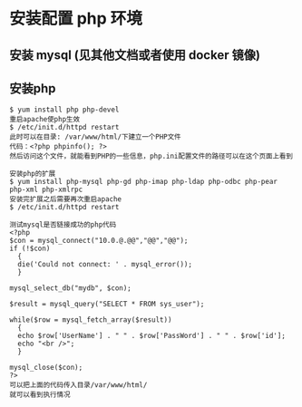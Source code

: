 # 安装配置 php 环境

## 安装 mysql (见其他文档或者使用 docker 镜像)

## 安装php

    $ yum install php php-devel
    重启apache使php生效
    $ /etc/init.d/httpd restart
    此时可以在目录: /var/www/html/下建立一个PHP文件
    代码：<?php phpinfo(); ?>
    然后访问这个文件，就能看到PHP的一些信息，php.ini配置文件的路径可以在这个页面上看到
     
    安装php的扩展
    $ yum install php-mysql php-gd php-imap php-ldap php-odbc php-pear php-xml php-xmlrpc
    安装完扩展之后需要再次重启apache
    $ /etc/init.d/httpd restart
     
    测试mysql是否链接成功的php代码
    <?php
    $con = mysql_connect("10.0.@.@@","@@","@@");
    if (!$con)
      {
      die('Could not connect: ' . mysql_error());
      }
     
    mysql_select_db("mydb", $con);
     
    $result = mysql_query("SELECT * FROM sys_user");
     
    while($row = mysql_fetch_array($result))
      {
      echo $row['UserName'] . " " . $row['PassWord'] . " " . $row['id'];
      echo "<br />";
      }
     
    mysql_close($con);
    ?>
    可以把上面的代码传入目录/var/www/html/
    就可以看到执行情况
